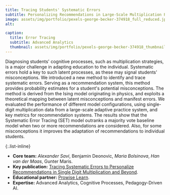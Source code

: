 ```yaml
---
title: Tracing Students' Systematic Errors
subtitle: Personalizing Recommendations in Large-Scale Multiplication Practice
image: assets/img/portfolio/pexels-george-becker-374918_full_reduced.jpg
alt: 

caption:
  title: Error Tracing
  subtitle: Advanced Analytics
  thumbnail: assets/img/portfolio/pexels-george-becker-374918_thumbnail_reduced.jpg
---
```


Diagnosing students' cognitive processes, such as multiplication strategies, is a major challenge in adapting education to the individual. Systematic errors hold a key to such latent processes, as these may signal students' misconceptions. We introduced a new method to identify and trace systematic errors. Serving as a recommendation system, this method provides probability estimates for a student's potential misconceptions. The method is derived from the Ising model originating in physics, and exploits a theoretical mapping between latent misconceptions and manifest errors. We evaluated the performance of different model configurations, using single-digit multiplication data from a large-scale adaptive practice system, and key metrics for recommendation systems. The results show that the Systematic Error Tracing (SET) model outranks a majority vote baseline model when two or more recommendations are considered. Also, for some misconceptions it improves the adaptation of recommendations to individual students.

{:.list-inline}
- **Core team:** *Alexander Savi*, Benjamin Deonovic, *Maria Bolsinova*, *Han van der Maas*, Gunter Maris.
- **Key publication:** [Tracing Systematic Errors to Personalize Recommendations in Single Digit Multiplication and Beyond](https://jedm.educationaldatamining.org/index.php/JEDM/article/view/382).
- **Educational partner:** [Prowise Learn](https://www.prowise.com/en/prowise-learn/).
- **Expertise:** Advanced Analytics, Cognitive Processes, Pedagogy-Driven AI.
